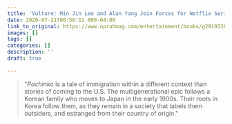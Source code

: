 ```yaml
---
title: 'Vulture: Min Jin Lee and Alan Yang Join Forces for Netflix Series'
date: 2020-07-21T00:50:11.000-04:00
link_to_original: https://www.oprahmag.com/entertainment/books/g29193389/books-about-immigration/
images: []
tags: []
categories: []
description: ''
draft: true

---
```

> "_Pachinko_ is a tale of immigration within a different context than stories of coming to the U.S. The multigenerational epic follows a Korean family who moves to Japan in the early 1900s. Their roots in Korea follow them, as they remain in a society that labels them outsiders, and estranged from their country of origin."